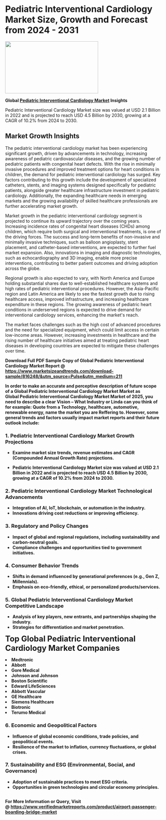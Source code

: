 <H1>Pediatric Interventional Cardiology Market Size, Growth and Forecast from 2024 - 2031</H1><img class="aligncenter size-medium wp-image-584254" src="https://thirdeyenews.in/wp-content/uploads/2024/09/Global-Market-Research-300x168.jpeg" alt="" width="300" height="168" /><p><strong>Global&nbsp;<a href="https://www.marketsizeandtrends.com/download-sample/816248/&amp;utm_source=Pulse&amp;utm_medium=211">Pediatric Interventional Cardiology Market</a> Insights</strong></p><p>Pediatric Interventional Cardiology Market size was valued at USD 2.1 Billion in 2022 and is projected to reach USD 4.5 Billion by 2030, growing at a CAGR of 10.2% from 2024 to 2030.</p><p><h2>Market Growth Insights</h2> <p>The pediatric interventional cardiology market has been experiencing significant growth, driven by advancements in technology, increasing awareness of pediatric cardiovascular diseases, and the growing number of pediatric patients with congenital heart defects. With the rise in minimally invasive procedures and improved treatment options for heart conditions in children, the demand for pediatric interventional cardiology has surged. Key factors contributing to this growth include the development of specialized catheters, stents, and imaging systems designed specifically for pediatric patients, alongside greater healthcare infrastructure investment in pediatric cardiology. Additionally, the expanding healthcare needs in emerging markets and the growing availability of skilled healthcare professionals are further accelerating market growth.</p> <p><strong></strong></p> <p>Market growth in the pediatric interventional cardiology segment is projected to continue its upward trajectory over the coming years. Increasing incidence rates of congenital heart diseases (CHDs) among children, which require both surgical and interventional treatments, is one of the driving forces. The success and long-term benefits of non-invasive and minimally invasive techniques, such as balloon angioplasty, stent placement, and catheter-based interventions, are expected to further fuel market expansion. Also, innovations in imaging and diagnostic technologies, such as echocardiography and 3D imaging, enable more precise interventions, contributing to better patient outcomes and driving adoption across the globe.</p> <p>Regional growth is also expected to vary, with North America and Europe holding substantial shares due to well-established healthcare systems and high rates of pediatric interventional procedures. However, the Asia-Pacific region and Latin America are likely to see the fastest growth due to rising healthcare access, improved infrastructure, and increasing healthcare expenditure in these regions. The growing awareness of pediatric heart conditions in underserved regions is expected to drive demand for interventional cardiology services, enhancing the market's reach.</p> <p>The market faces challenges such as the high cost of advanced procedures and the need for specialized equipment, which could limit access in certain low-income areas. However, increasing investments in healthcare and the rising number of healthcare initiatives aimed at treating pediatric heart diseases in developing countries are expected to mitigate these challenges over time.</p> <p><strong></p><p><span class=""><strong>Download Full PDF Sample Copy of Global Pediatric Interventional Cardiology Market Report</strong> @ <a href="https://www.marketsizeandtrends.com/download-sample/816248/&amp;utm_source=Pulse&amp;utm_medium=211" target="_blank">https://www.marketsizeandtrends.com/download-sample/816248/&amp;utm_source=Pulse&amp;utm_medium=211</a></span></p><p>In order to make an accurate and perceptive description of future scope of a Global&nbsp;Pediatric Interventional Cardiology Market Market as Global&nbsp;Pediatric Interventional Cardiology Market Market of 2025, you need to describe a clear Vision &ndash; What Industry or Linda can you think of for example: Quote from a Technology, healthcare, automotive, renewable energy, name the market you are Reffering to. However, some general trends and factors usually impact market reports and their future outlook include:</p><h3>1.&nbsp;<strong>Pediatric Interventional Cardiology Market Growth Projections</strong></h3><ul><li>Examine market size trends, revenue estimates and CAGR (Compounded Annual Growth Rate) projections.</li><li><p>Pediatric Interventional Cardiology Market size was valued at USD 2.1 Billion in 2022 and is projected to reach USD 4.5 Billion by 2030, growing at a CAGR of 10.2% from 2024 to 2030.</p></li></ul><h3>2.&nbsp;<strong>Pediatric Interventional Cardiology Market Technological Advancements</strong></h3><ul><li>Integration of AI, IoT, blockchain, or automation in the industry.</li><li>Innovations driving cost reductions or improving efficiency.</li></ul><h3>3.&nbsp;<strong>Regulatory and Policy Changes</strong></h3><ul><li>Impact of global and regional regulations, including sustainability and carbon-neutral goals.</li><li>Compliance challenges and opportunities tied to government initiatives.</li></ul><h3>4.&nbsp;<strong>Consumer Behavior Trends</strong></h3><ul><li>Shifts in demand influenced by generational preferences (e.g., Gen Z, Millennials).</li><li>Emphasis on eco-friendly, ethical, or personalized products/services.</li></ul><h3>5.&nbsp;<strong>Global Pediatric Interventional Cardiology Market Competitive Landscape</strong></h3><ul><li>Analysis of key players, new entrants, and partnerships shaping the industry.</li><li>Strategies for differentiation and market penetration.</li></ul><p data-pm-slice="1 1 []"><span style="color: inherit; font-family: inherit; font-size: 25px;">Top Global Pediatric Interventional Cardiology Market Companies</span></p><div class="" data-test-id=""><p><li>Medtronic</li><li> Abbott</li><li> Gore Medical</li><li> Johnson and Johnson</li><li> Boston Scientific</li><li> Edward LifeSciences</li><li> Abbott Vascular</li><li> GE Healthcare</li><li> Siemens Healthcare</li><li> Biotronic</li><li> Terumo Medical</li></p></div><h3>6.&nbsp;<strong>Economic and Geopolitical Factors</strong></h3><ul><li>Influence of global economic conditions, trade policies, and geopolitical events.</li><li>Resilience of the market to inflation, currency fluctuations, or global crises.</li></ul><h3>7.&nbsp;<strong>Sustainability and ESG (Environmental, Social, and Governance)</strong></h3><ul><li>Adoption of sustainable practices to meet ESG criteria.</li><li>Opportunities in green technologies and circular economy principles.</li></ul><h2><strong style="font-size: 14px;">For More Information or Query, Visit @&nbsp;</strong><a style="background-color: #ffffff; font-size: 14px;" href="https://www.marketsizeandtrends.com/report/pediatric-interventional-cardiology-market/" target="_blank">https://www.verifiedmarketreports.com/product/airport-passenger-boarding-bridge-market</a></h2>
